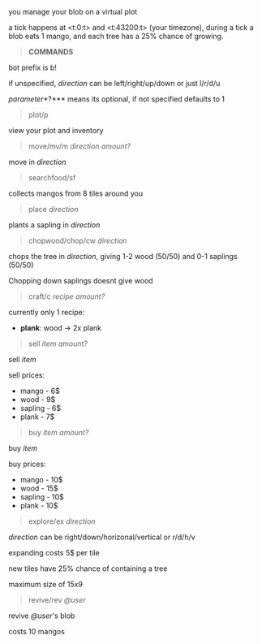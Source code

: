 you manage your blob on a virtual plot

a tick happens at <t:0:t> and <t:43200:t> (your timezone),
during a tick a blob eats 1 mango,
and each tree has a 25% chance of growing.

> **COMMANDS**

bot prefix is b!

if unspecified, *direction* can be left/right/up/down or just l/r/d/u

*parameter**?*** means its optional, if not specified defaults to 1

> plot/p

view your plot and inventory

> move/mv/m *direction* *amount?*

move in *direction*

> searchfood/sf

collects mangos from 8 tiles around you

> place *direction*

plants a sapling in *direction*

> chopwood/chop/cw *direction*

chops the tree in *direction*, giving 1-2 wood (50/50) and 0-1 saplings (50/50)

Chopping down saplings doesnt give wood

> craft/c *recipe* *amount?*

currently only 1 recipe:

- **plank**: wood -> 2x plank

> sell *item* *amount?*

sell *item*

sell prices:
- mango - 6$
- wood - 9$
- sapling - 6$
- plank - 7$

> buy *item* *amount?*

buy *item*

buy prices:
- mango - 10$
- wood - 15$
- sapling - 10$
- plank - 10$

> explore/ex *direction*

*direction* can be right/down/horizonal/vertical or r/d/h/v

expanding costs 5$ per tile

new tiles have 25% chance of containing a tree

maximum size of 15x9

> revive/rev *@user*

revive *@user*'s blob

costs 10 mangos
